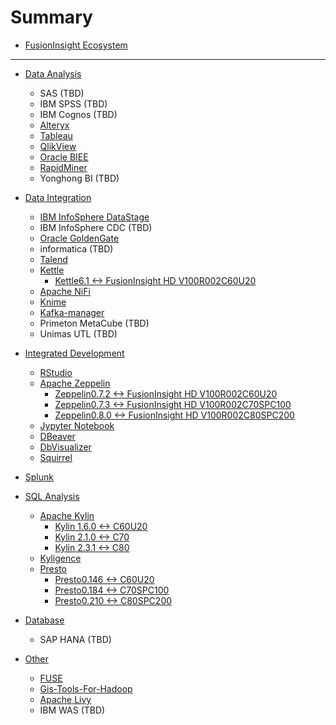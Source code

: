 # Summary

* [FusionInsight Ecosystem](README.md)

-------------------

* [Data Analysis](Business_Intelligence/README.md)
  * SAS (TBD)
  * IBM SPSS (TBD)
  * IBM Cognos (TBD)
  * [Alteryx](Business_Intelligence/Using_Alteryx_with_FusionInsight.md)
  * [Tableau](Business_Intelligence/Using_Tableau_with_FusionInsight.md)
  * [QlikView](Business_Intelligence/Using_QlikView_with_FusionInsight.md)
  * [Oracle BIEE](Business_Intelligence/Using_Oracle_BIEE_with_FusionInsight.md)
  * [RapidMiner](Business_Intelligence/Using_RapidMiner_with_FusionInsight.md)
  * Yonghong BI (TBD)

* [Data Integration](Data_Integration/README.md)
  * [IBM InfoSphere DataStage](Data_Integration/Using_IBM_InfoSphere_DataStage_with_FusionInsight.md)
  * IBM InfoSphere CDC (TBD)
  * [Oracle GoldenGate](Data_Integration/Using_Oracle_GoldenGate_with_FusionInsight.md)
  * informatica (TBD)
  * [Talend](Data_Integration/Using_Talend_with_FusionInsight.md)
  * [Kettle](Data_Integration/Using_Kettle_with_FusionInsight.md)
    * [Kettle6.1 <-> FusionInsight HD V100R002C60U20](Data_Integration/Using_Kettle_6.1_with_FusionInsight_HD_C60U10.md)
  * [Apache NiFi](Data_Integration/Using_Nifi_1.7.1_with_FusionInsight_HD_C80spc200.md)
  * [Knime](Data_Integration/Using_Knime_3.6.1_with_FusionInsight_HD_C80SPC200.md)
  * [Kafka-manager](Data_Integration/Using_kafka-manager_with_FusionInsight_HD_C80SPC200.md)
  * Primeton MetaCube (TBD)
  * Unimas UTL (TBD)

* [Integrated Development](Integrated_Development_Environment/README.md)
  * [RStudio](Integrated_Development_Environment/Using_RStudio_with_FusionInsight.md)
  * [Apache Zeppelin](Integrated_Development_Environment/Using_Zeppelin_with_FusionInsight_HD.md)
    * [Zeppelin0.7.2 <-> FusionInsight HD V100R002C60U20](Integrated_Development_Environment/Using_Zeppelin_0.7.2_with_FusionInsight_HD_C60U20.md)
    * [Zeppelin0.7.3 <-> FusionInsight HD V100R002C70SPC100](Integrated_Development_Environment/Using_Zeppelin_0.7.3_with_FusionInsight_HD_C70SPC100.md)
    * [Zeppelin0.8.0 <-> FusionInsight HD V100R002C80SPC200](Integrated_Development_Environment/Using_Zeppelin_0.8.0_with_FusionInsight_HD_C80SPC200.md)
  * [Jypyter Notebook](Integrated_Development_Environment/Using_Jupyter_Notebook_with_FusionInsight.md)
  * [DBeaver](Integrated_Development_Environment/Using_DBeaver_with_FusionInsight.md)
  * [DbVisualizer](Integrated_Development_Environment/Using_DbVisualizer_with_FusionInsight.md)
  * [Squirrel](Integrated_Development_Environment/Using_Squirrel_with_FusionInsight.md)
* [Splunk](Integrated_Development_Environment/Using_splunk7.2.4_with_FusionInsight_HD_C80SPC200.md)

* [SQL Analysis](SQL_Analytics_Engine/README.md)
  * [Apache Kylin](SQL_Analytics_Engine/Using_Kylin_with_FusionInsight.md)
    * [Kylin 1.6.0 <-> C60U20](SQL_Analytics_Engine/Using_Kylin1.6.0_with_FusionInsight_HD_C60U20.md)
    * [Kylin 2.1.0 <-> C70](SQL_Analytics_Engine/Using_Kylin2.1.0_with_FusionInsight_HD_C70.md)
    * [Kylin 2.3.1 <-> C80](SQL_Analytics_Engine/Using_Kylin2.3.1_with_FusionInsight_HD_C80.md)
  * [Kyligence](SQL_Analytics_Engine/Using_Kyligence_with_FusionInsight.md)
  * [Presto](SQL_Analytics_Engine/Using_Presto_with_FusionInsight.md)
    * [Presto0.146 <-> C60U20](SQL_Analytics_Engine/Using_Presto0.155_with_FusionInsight_HD_C60U20.md)
    * [Presto0.184 <-> C70SPC100](SQL_Analytics_Engine/Using_Presto0.184_with_FusionInsight_HD_C70SPC100.md)
    * [Presto0.210 <-> C80SPC200](SQL_Analytics_Engine/Using_Presto0.210_with_FusionInsight_HD_C80SPC200.md)

* [Database](Database/README.md)
  * SAP HANA (TBD)

* [Other](Other/README.md)
  * [FUSE](Other/Using_FUSE_with_FusionInsight.md)
  * [Gis-Tools-For-Hadoop](Other/Using_GIS_Tools_for_Hadoop_with_FusionInsight.md)
  * [Apache Livy](Other/Using_Livy_with_FusionInsight.md)
  * IBM WAS (TBD)
